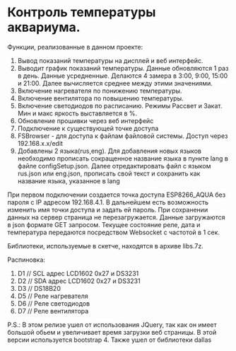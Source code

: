 # Контроль температуры аквариума. 
Функции, реализованные в данном проекте:
1. Вывод показаний температуры на дисплей и веб интерфейс.
2. Выводит график показаний температуры. Данные обновляются 1 раз в день. Данные усредненные. Делаются 4 замера в 3:00, 9:00, 15:00 и 21:00. Далее вычисляется среднее между этими значениями.
3. Включение нагревателя по понижению температуры. 
4. Включение вентилятора по повышению температуры.
5. Включение светодиодов по расписанию. Режимы Рассвет и Закат. Мин и макс яркость выставляется в %.
6. Обновление прошивки через веб интерфейс
7. Подключение к существующей точке доступа
8. FSBrowser - для доступа к файлам файловой системы. Доступ через 192.168.x.x/edit
9. Добавлены 2 языка(rus,eng). Для добавления новых языков необходимо прописать сокращенное название языка в пункте lang в файле configSetup.json. 
Далее отредактировать файл с языком rus.json или eng.json, прописать свой текст и сохранить как название языка, указанное в lang

При первом подключении создается точка доступа ESP8266_AQUA без пароля с IP адресом 192.168.4.1. В дальнейшем есть возможность изменить имя точки доступа и задать ей пароль.
При сохранении данных на сервер страница не перезагружается. Данные загружаются в json формате GET запросом.
Текущее состояние реле, дата и температура передаются посредством Websocket с частотой в 1 сек.

Библиотеки, используемые в скетче, находятся в архиве libs.7z.

Распиновка:
1. D1  // SCL адрес LCD1602 0х27 и DS3231
2. D2  // SDA адрес LCD1602 0х27 и DS3231
3. D3  // DS18B20
4. D5  // Реле нагревателя
5. D6  // Реле светодиодов
6. D7  // Реле вентилятора

P.S.:  В этом релизе ушел от использования JQuery, так как он имеет большой обьем и увеличивает время загрузки веб страницы. В этой версии используется bootstrap 4. Также ушел от библиотеки dallas
